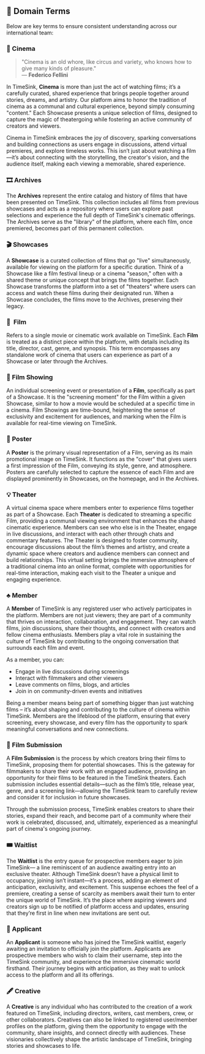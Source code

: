## 📖 Domain Terms

Below are key terms to ensure consistent understanding across our international team:

### 🎥 Cinema

> "Cinema is an old whore, like circus and variety, who knows how to give many kinds of pleasure."  
> — **Federico Fellini**

In TimeSink, **Cinema** is more than just the act of watching films; it’s a carefully curated, shared experience that brings people together around stories, dreams, and artistry. Our platform aims to honor the tradition of cinema as a communal and cultural experience, beyond simply consuming "content." Each Showcase presents a unique selection of films, designed to capture the magic of theatergoing while fostering an active community of creators and viewers.

Cinema in TimeSink embraces the joy of discovery, sparking conversations and building connections as users engage in discussions, attend virtual premieres, and explore timeless works. This isn’t just about watching a film—it’s about connecting with the storytelling, the creator's vision, and the audience itself, making each viewing a memorable, shared experience.

### 🎞 Archives

The **Archives** represent the entire catalog and history of films that have been presented on TimeSink. This collection includes all films from previous showcases and acts as a repository where users can explore past selections and experience the full depth of TimeSink's cinematic offerings. The Archives serve as the "library" of the platform, where each film, once premiered, becomes part of this permanent collection.

### 🎬 Showcases

A **Showcase** is a curated collection of films that go "live" simultaneously, available for viewing on the platform for a specific duration. Think of a Showcase like a film festival lineup or a cinema "season," often with a shared theme or unique concept that brings the films together. Each Showcase transforms the platform into a set of "theaters" where users can access and watch these films during their designated run. When a Showcase concludes, the films move to the Archives, preserving their legacy.

### 🎥 ️ Film

Refers to a single movie or cinematic work available on TimeSink. Each **Film** is treated as a distinct piece within the platform, with details including its title, director, cast, genre, and synopsis. This term encompasses any standalone work of cinema that users can experience as part of a Showcase or later through the Archives.

### 🍿 Film Showing

An individual screening event or presentation of a **Film**, specifically as part of a Showcase. It is the "screening moment" for the Film within a given Showcase, similar to how a movie would be scheduled at a specific time in a cinema. Film Showings are time-bound, heightening the sense of exclusivity and excitement for audiences, and marking when the Film is available for real-time viewing on TimeSink.

### 🎨 Poster

A **Poster** is the primary visual representation of a Film, serving as its main promotional image on TimeSink. It functions as the "cover" that gives users a first impression of the Film, conveying its style, genre, and atmosphere. Posters are carefully selected to capture the essence of each Film and are displayed prominently in Showcases, on the homepage, and in the Archives.

### 💡 Theater

A virtual cinema space where members enter to experience films together as part of a Showcase. Each **Theater** is dedicated to streaming a specific Film, providing a communal viewing environment that enhances the shared cinematic experience. Members can see who else is in the Theater, engage in live discussions, and interact with each other through chats and commentary features. The Theater is designed to foster community, encourage discussions about the film’s themes and artistry, and create a dynamic space where creators and audience members can connect and build relationships. This virtual setting brings the immersive atmosphere of a traditional cinema into an online format, complete with opportunities for real-time interaction, making each visit to the Theater a unique and engaging experience.

### ♣️ Member

A **Member** of TimeSink is any registered user who actively participates in the platform. Members are not just viewers; they are part of a community that thrives on interaction, collaboration, and engagement. They can watch films, join discussions, share their thoughts, and connect with creators and fellow cinema enthusiasts. Members play a vital role in sustaining the culture of TimeSink by contributing to the ongoing conversation that surrounds each film and event.

As a member, you can:

- Engage in live discussions during screenings
- Interact with filmmakers and other viewers
- Leave comments on films, blogs, and articles
- Join in on community-driven events and initiatives

Being a member means being part of something bigger than just watching films – it’s about shaping and contributing to the culture of cinema within TimeSink. Members are the lifeblood of the platform, ensuring that every screening, every showcase, and every film has the opportunity to spark meaningful conversations and new connections.

### 📼 Film Submission

A **Film Submission** is the process by which creators bring their films to TimeSink, proposing them for potential showcases. This is the gateway for filmmakers to share their work with an engaged audience, providing an opportunity for their films to be featured in the TimeSink theaters. Each submission includes essential details—such as the film’s title, release year, genre, and a screening link—allowing the TimeSink team to carefully review and consider it for inclusion in future showcases.

Through the submission process, TimeSink enables creators to share their stories, expand their reach, and become part of a community where their work is celebrated, discussed, and, ultimately, experienced as a meaningful part of cinema's ongoing journey.

### 🎟️ Waitlist

The **Waitlist** is the entry queue for prospective members eager to join TimeSink— a line reminiscent of an audience awaiting entry into an exclusive theater.
Although TimeSink doesn’t have a physical limit to occupancy, joining isn’t instant—it’s a process, adding an element of anticipation, exclusivity, and excitement.
This suspense echoes the feel of a premiere, creating a sense of scarcity as members await their turn to enter the unique world of TimeSink.
It’s the place where aspiring viewers and creators sign up to be notified of platform access and updates, ensuring that they’re first in line when new invitations are sent out.

### 📩 Applicant

An **Applicant** is someone who has joined the TimeSink waitlist, eagerly awaiting an invitation to officially join the platform. Applicants are prospective members who wish to claim their username, step into the TimeSink community, and experience the immersive cinematic world firsthand. Their journey begins with anticipation, as they wait to unlock access to the platform and all its offerings.

### 🖋️ Creative

A **Creative** is any individual who has contributed to the creation of a work featured on TimeSink, including directors, writers, cast members, crew, or other collaborators. Creatives can also be linked to registered user/member profiles on the platform, giving them the opportunity to engage with the community, share insights, and connect directly with audiences. These visionaries collectively shape the artistic landscape of TimeSink, bringing stories and showcases to life.
